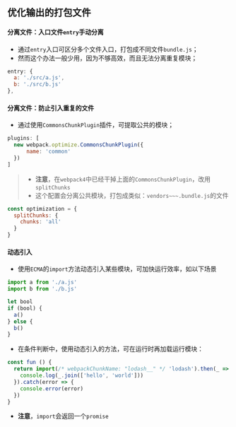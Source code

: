 ## 优化输出的打包文件

#### 分离文件：入口文件`entry`手动分离

* 通过`entry`入口可区分多个文件入口，打包成不同文件`bundle.js`；
* 然而这个办法一般少用，因为不够高效，而且无法分离重复模块；

```js
entry: {
  a: './src/a.js',
  b: './src/b.js'
},
```

#### 分离文件：防止引入重复的文件

* 通过使用`CommonsChunkPlugin`插件，可提取公共的模块；

```js
plugins: [
  new webpack.optimize.CommonsChunkPlugin({
      name: 'common'
  })
]
```

> * **注意**，在`webpack4`中已经干掉上面的`CommonsChunkPlugin`，改用`splitChunks`
> * 这个配置会分离公共模块，打包成类似：`vendors~~~.bundle.js`的文件

```js
const optimization = {
  splitChunks: {
    chunks: 'all'
  }
}
```

#### 动态引入

* 使用`ECMA`的`import`方法动态引入某些模块，可加快运行效率，如以下场景

```js
import a from './a.js'
import b from './b.js'

let bool
if (bool) {
  a()
} else {
  b()
}
```

* 在条件判断中，使用动态引入的方法，可在运行时再加载运行模块：

```js
const fun () {
  return import(/* webpackChunkName: "lodash__" */ 'lodash').then(_ => {
    console.log(_.join(['hello', 'world']))
  }).catch(error => {
    console.error(error)
  })
}
```

* **注意**，`import`会返回一个`promise`




